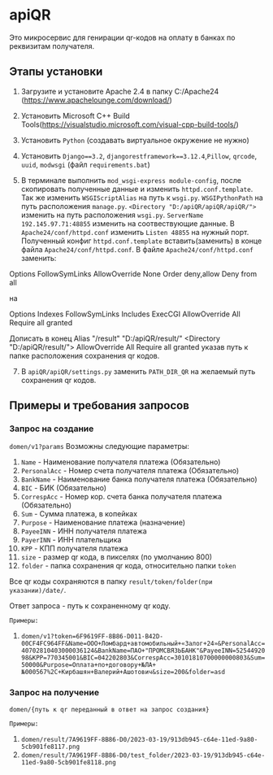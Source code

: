 # apiQR
Это микросервис для генирации qr-кодов на оплату в банках по реквизитам получателя.

## Этапы установки

1. Загрузите и установите Apache 2.4 в папку C:/Apache24 (https://www.apachelounge.com/download/)

2. Установить Microsoft C++ Build Tools(https://visualstudio.microsoft.com/visual-cpp-build-tools/)

3. Установить `Python` (создавать виртуальное окружение не нужно)

4. Установить `Django==3.2`, `djangorestframework==3.12.4`,`Pillow`, `qrcode`, `uuid`, `modwsgi` (файл `requirements.bat`)

5. В терминале выполнить `mod_wsgi-express module-config`, после скопировать полученные данные и изменить `httpd.conf.template`.
Так же изменить `WSGIScriptAlias` на путь к `wsgi.py`.
`WSGIPythonPath` на путь расположения `manage.py`.
`<Directory "D:/apiQR/apiQR/apiQR/">` изменить на путь расположения `wsgi.py`.
`ServerName 192.145.97.71:48855` изменить на соотвествующие данные.
В `Apache24/conf/httpd.conf` изменить `Listen 48855` на нужный порт.
Полученный конфиг `httpd.conf.template` вставить(заменить) в конце файла `Apache24/conf/httpd.conf`.
В файле `Apache24/conf/httpd.conf` заменить:
<Directory />
    Options FollowSymLinks
    AllowOverride None
    Order deny,allow
    Deny from all
</Directory>

на

<Directory />
    Options Indexes FollowSymLinks Includes ExecCGI
    AllowOverride All
    Require all granted
</Directory>

Дописать в конец
Alias "/result" "D:/apiQR/result/"
<Directory "D:/apiQR/result/">
    AllowOverride All
    Require all granted
</Directory>
указав путь к папке расположения сохранения qr кодов.

7. В `apiQR/apiQR/settings.py` заменить `PATH_DIR_QR` на желаемый путь сохранения qr кодов.

## Примеры и требования запросов
### Запрос на создание
`domen/v1?params`
Возможны следующие параметры:
1. `Name` - Наименование получателя платежа (Обязательно)
2. `PersonalAcc` - Номер счета получателя платежа (Обязательно)
3. `BankName` - Наименование банка получателя платежа (Обязательно)
4. `BIC` - БИК (Обязательно)
5. `CorrespAcc` - Номер кор. счета банка получателя платежа (Обязательно)
6. `Sum` - Сумма платежа, в копейках
7. `Purpose` - Наименование платежа (назначение)
8. `PayeeINN` - ИНН получателя платежа
9. `PayerINN` - ИНН плательщика
10. `KPP` - КПП получателя платежа
11. `size` - размер qr кода, в пикселях (по умолчанию 800)
12. `folder` - папка сохранения qr кода, относительно папки `token`

Все qr коды сохраняются в папку `result/token/folder(при указании)/date/`.

Ответ запроса - путь к сохраненному qr коду.

`Примеры:`
1. `domen/v1?token=6F9619FF-8B86-D011-B42D-00CF4FC964FF&Name=ООО+Ломбард+автомобильный+«Залог+24»&PersonalAcc=40702810403000036124&BankName=ПАО+"ПРОМСВЯЗЬБАНК"&PayeeINN=5254492098&KPP=770345001&BIC=042202803&CorrespAcc=30101810700000000803&Sum=50000&Purpose=Оплата+по+договору+№ЛА+№000567%2C+Кирбашян+Валерий+Ашотович&size=200&folder=asd`

### Запрос на получение
`domen/{путь к qr переданный в ответ на запрос создания}`

`Примеры:`
1. `domen/result/7A9619FF-8B86-D0/2023-03-19/913db945-c64e-11ed-9a80-5cb901fe8117.png`
2. `domen/result/7A9619FF-8B86-D0/test_folder/2023-03-19/913db945-c64e-11ed-9a80-5cb901fe8118.png`